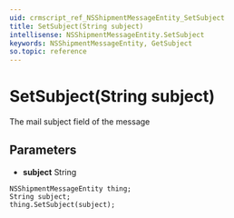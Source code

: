 ```yaml
---
uid: crmscript_ref_NSShipmentMessageEntity_SetSubject
title: SetSubject(String subject)
intellisense: NSShipmentMessageEntity.SetSubject
keywords: NSShipmentMessageEntity, GetSubject
so.topic: reference
---
```


# SetSubject(String subject)

The mail subject field of the message

## Parameters

* **subject** String

```crmscript
NSShipmentMessageEntity thing;
String subject;
thing.SetSubject(subject);
```

